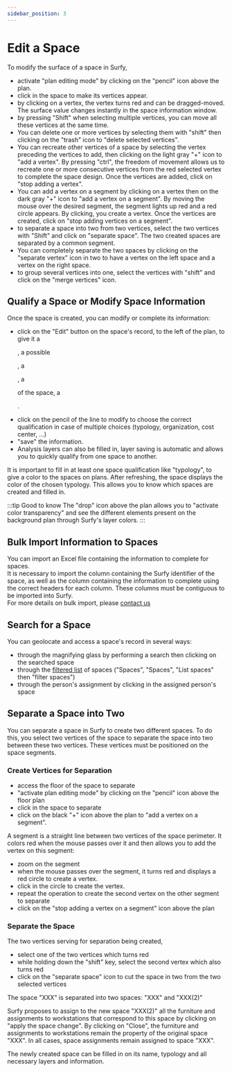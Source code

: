 ```yaml
---
sidebar_position: 3
---
```


# Edit a Space

<Youtube code="_B7Jb3eAn4I"/>

To modify the surface of a space in Surfy,

-   activate "plan editing mode" by clicking on the "pencil" icon above the plan.
-   click in the space to make its vertices appear.
-   by clicking on a vertex, the vertex turns red and can be dragged-moved. The surface value changes instantly in the space information window.
-   by pressing "Shift" when selecting multiple vertices, you can move all these vertices at the same time.
-   You can delete one or more vertices by selecting them with "shift" then clicking on the "trash" icon to "delete selected vertices".
-   You can recreate other vertices of a space by selecting the vertex preceding the vertices to add, then clicking on the light gray "+" icon to "add a vertex". By pressing "ctrl", the freedom of movement allows us to recreate one or more consecutive vertices from the red selected vertex to complete the space design. Once the vertices are added, click on "stop adding a vertex".
-   You can add a vertex on a segment by clicking on a vertex then on the dark gray "+" icon to "add a vertex on a segment". By moving the mouse over the desired segment, the segment lights up red and a red circle appears. By clicking, you create a vertex. Once the vertices are created, click on "stop adding vertices on a segment".
-   to separate a space into two from two vertices, select the two vertices with "Shift" and click on "separate space". The two created spaces are separated by a common segment.
-   You can completely separate the two spaces by clicking on the "separate vertex" icon in two to have a vertex on the left space and a vertex on the right space.
-   to group several vertices into one, select the vertices with "shift" and click on the "merge vertices" icon.

## Qualify a Space or Modify Space Information

Once the space is created, you can modify or complete its information:

-   click on the "Edit" button on the space's record, to the left of the plan, to give it a <P code="room:name" />, a possible <P code="room:capacity" />, a <P code="room:organization" />, a <P code="room:roomType" /> of the space, a <P code="room:costCenter" />.
-   click on the pencil of the line to modify to choose the correct qualification in case of multiple choices (typology, organization, cost center, ...)
-   "save" the information. 
-   Analysis layers can also be filled in, layer saving is automatic and allows you to quickly qualify from one space to another.

It is important to fill in at least one space qualification like "typology", to give a color to the spaces on plans. 
After refreshing, the space displays the color of the chosen typology. This allows you to know which spaces are created and filled in.

:::tip Good to know
The "drop" icon above the plan allows you to "activate color transparency" and see the different elements present on the background plan through Surfy's layer colors.
:::

## Bulk Import Information to Spaces

You can import an Excel file containing the information to complete for spaces.<br />
It is necessary to import the column containing the Surfy identifier of the space, as well as the column containing the information to complete using the correct headers for each column. These columns must be contiguous to be imported into Surfy.<br />
For more details on bulk import, please [contact us](https://www.surfy.pro/contact)

## Search for a Space

You can geolocate and access a space's record in several ways:

-   through the magnifying glass by performing a search then clicking on the searched space
-   through the [filtered list](/docs/courses/find/listfindcourse.md) of spaces ("Spaces", "Spaces", "List spaces" then "filter spaces")
-   through the person's assignment by clicking in the assigned person's space


## Separate a Space into Two


You can separate a space in Surfy to create two different spaces.
To do this, you select two vertices of the space to separate the space into two between these two vertices.
These vertices must be positioned on the space segments.


<Youtube code="OH0KcuzeSgU"/>


### Create Vertices for Separation

-   access the floor of the space to separate
-   "activate plan editing mode" by clicking on the "pencil" icon above the floor plan
-   click in the space to separate
-   click on the black "+" icon above the plan to "add a vertex on a segment".

A segment is a straight line between two vertices of the space perimeter.
It colors red when the mouse passes over it and then allows you to add the vertex on this segment:

-   zoom on the segment
-   when the mouse passes over the segment, it turns red and displays a red circle to create a vertex. 
-   click in the circle to create the vertex.
-   repeat the operation to create the second vertex on the other segment to separate
-   click on the "stop adding a vertex on a segment" icon above the plan

### Separate the Space

The two vertices serving for separation being created,

-   select one of the two vertices which turns red
-   while holding down the "shift" key, select the second vertex which also turns red
-   click on the "separate space" icon to cut the space in two from the two selected vertices

The space "XXX" is separated into two spaces: "XXX" and "XXX(2)"

Surfy proposes to assign to the new space "XXX(2)" all the furniture and assignments to workstations that correspond to this space by clicking on "apply the space change". By clicking on "Close", the furniture and assignments to workstations remain the property of the original space "XXX".
In all cases, space assignments remain assigned to space "XXX".

The newly created space can be filled in on its name, typology and all necessary layers and information.
